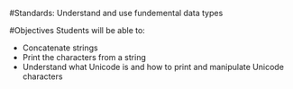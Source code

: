 #Standards:
Understand and use fundemental data types

#Objectives
Students will be able to:
* Concatenate strings
* Print the characters from a string
* Understand what Unicode is and how to print and manipulate Unicode characters